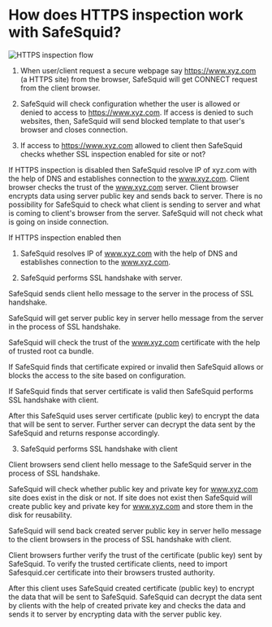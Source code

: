 # How does HTTPS inspection work with SafeSquid?

![HTTPS inspection flow](/img/How_To/How_does_HTTPS_inspection_work_with_SafeSquid/image1.webp)

1. When user/client request a secure webpage say https://www.xyz.com (a HTTPS site) from the browser, SafeSquid will get CONNECT request from the client browser.

2. SafeSquid will check configuration whether the user is allowed or denied to access to https://www.xyz.com. If access is denied to such websites, then, SafeSquid will send blocked template to that user's browser and closes connection.

3. If access to https://www.xyz.com allowed to client then SafeSquid checks whether SSL inspection enabled for site or not?

If HTTPS inspection is disabled then SafeSquid resolve IP of xyz.com with the help of DNS and establishes connection to the www.xyz.com. Client browser checks the trust of the www.xyz.com server. Client browser encrypts data using server public key and sends back to server. There is no possibility for SafeSquid to check what client is sending to server and what is coming to client's browser from the server. SafeSquid will not check what is going on inside connection.

If HTTPS inspection enabled then

1. SafeSquid resolves IP of www.xyz.com with the help of DNS and establishes connection to the www.xyz.com.

2. SafeSquid performs SSL handshake with server.

SafeSquid sends client hello message to the server in the process of SSL handshake.

SafeSquid will get server public key in server hello message from the server in the process of SSL handshake.

SafeSquid will check the trust of the www.xyz.com certificate with the help of trusted root ca bundle.

If SafeSquid finds that certificate expired or invalid then SafeSquid allows or blocks the access to the site based on configuration.

If SafeSquid finds that server certificate is valid then SafeSquid performs SSL handshake with client.

After this SafeSquid uses server certificate (public key) to encrypt the data that will be sent to server. Further server can decrypt the data sent by the SafeSquid and returns response accordingly.

3. SafeSquid performs SSL handshake with client

Client browsers send client hello message to the SafeSquid server in the process of SSL handshake.

SafeSquid will check whether public key and private key for www.xyz.com site does exist in the disk or not. If site does not exist then SafeSquid will create public key and private key for www.xyz.com and store them in the disk for reusability.

SafeSquid will send back created server public key in server hello message to the client browsers in the process of SSL handshake with client.

Client browsers further verify the trust of the certificate (public key) sent by SafeSquid. To verify the trusted certificate clients, need to import Safesquid.cer certificate into their browsers trusted authority.

After this client uses SafeSquid created certificate (public key) to encrypt the data that will be sent to SafeSquid. SafeSquid can decrypt the data sent by clients with the help of created private key and checks the data and sends it to server by encrypting data with the server public key.
